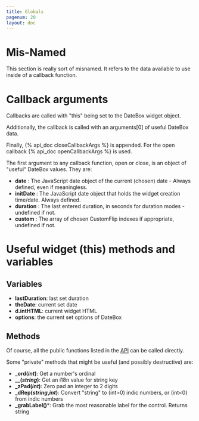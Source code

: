 ```yaml
---
title: Globals
pagenum: 20
layout: doc
---
```


# Mis-Named
This section is really sort of misnamed.  It refers to the data available to use 
inside of a callback function.

# Callback arguments
Callbacks are called with "this" being set to the DateBox widget object. 

Additionally, the callback is called with an arguments[0] of useful DateBox data.

Finally, {% api_doc closeCallbackArgs %} is appended.  For the open
callback {% api_doc openCallbackArgs %} is used.

The first argument to any callback function, open or close, is an object of "useful" DateBox values.  They are:

 - **date** : The JavaScript date object of the current (chosen) date - Always defined, even if meaningless.
 - **initDate** : The JavaScript date object that holds the widget creation time/date. Always defined.
 - **duration** : The last entered duration, in seconds for duration modes - undefined if not.
 - **custom** : The array of chosen CustomFlip indexes if appropriate, undefined if not.
 
# Useful widget (this) methods and variables

## Variables

 - **lastDuration**: last set duration
 - **theDate**: current set date
 - **d.intHTML**: current widget HTML
 - **options**: the current set options of DateBox

## Methods

Of course, all the public functions listed in the [API]({{site.basesite}}api/) 
can be called directly.

Some "private" methods that might be useful (and possibly destructive) are:

 - **_ord(*int*)**: Get a number's ordinal
 - **__(*string*)**: Get an i18n value for string key
 - **_zPad(*int*)**: Zero pad an integer to 2 digits
 - **_dRep(*string*,*int*)**: Convert "string" to (int>0) indic numbers, or (int<0) from indic numbers
 - **_grabLabel()***: Grab the most reasonable label for the control. Returns string
